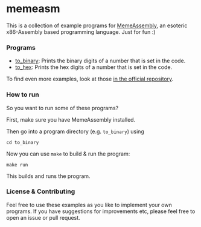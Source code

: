 # memeasm
This is a collection of example programs for [MemeAssembly](https://github.com/kammt/MemeAssembly), an esoteric x86-Assembly based programming language. Just for fun :)

### Programs
* [to_binary](to_binary/to_binary.memeasm): Prints the binary digits of a number that is set in the code.
* [to_hex](to_hex/to_hex.memeasm): Prints the hex digits of a number that is set in the code.

To find even more examples, look at those [in the official repository](https://github.com/kammt/MemeAssembly/tree/main/examples).

### How to run
So you want to run some of these programs?

First, make sure you have MemeAssembly installed.

Then go into a program directory (e.g. `to_binary`) using 

    cd to_binary

Now you can use `make` to build & run the program:

    make run

This builds and runs the program.

### License & Contributing
Feel free to use these examples as you like to implement your own programs. If you have suggestions for improvements etc, please feel free to open an issue or pull request.
